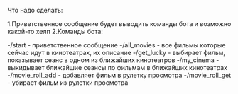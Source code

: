 Что надо сделать:

1.Приветственное сообщение будет выводить команды бота и возможно какой-то хелп
2.Команды бота:

-/start - приветственное сообщение
-/all_movies - все фильмы которые сейчас идут в кинотеатрах, их описание
-/get_lucky - выбирает фильм, показывает сеанс в одном из ближайших кинотеатров
-/my_cinema - выкидывает ближайшие сеансы по фильмам в ближайших кинотеатрах
-/movie_roll_add - добавляет фильм в рулетку просмотра
-/movie_roll_get - убирает фильм из рулетки просмотра

